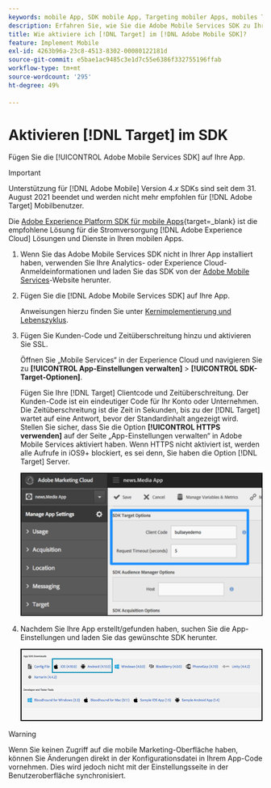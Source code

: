 ```yaml
---
keywords: mobile App, SDK mobile App, Targeting mobiler Apps, mobiles Target-SDK, Target in SDK aktivieren
description: Erfahren Sie, wie Sie die Adobe Mobile Services SDK zu Ihrer App hinzufügen.
title: Wie aktiviere ich [!DNL Target] im [!DNL Adobe Mobile SDK]?
feature: Implement Mobile
exl-id: 4263b96a-23c8-4513-8302-00080122181d
source-git-commit: e5bae1ac9485c3e1d7c55e6386f332755196ffab
workflow-type: tm+mt
source-wordcount: '295'
ht-degree: 49%

---
```


# Aktivieren [!DNL Target] im SDK

Fügen Sie die [!UICONTROL Adobe Mobile Services SDK] auf Ihre App.

>[!IMPORTANT]
>
>Unterstützung für [!DNL Adobe Mobile] Version 4.*x* SDKs sind seit dem 31. August 2021 beendet und werden nicht mehr empfohlen für [!DNL Adobe Target] Mobilbenutzer.
>
>Die [Adobe Experience Platform SDK für mobile Apps](https://developer.adobe.com/client-sdks/documentation/){target=_blank} ist die empfohlene Lösung für die Stromversorgung [!DNL Adobe Experience Cloud] Lösungen und Dienste in Ihren mobilen Apps.

1. Wenn Sie das Adobe Mobile Services SDK nicht in Ihrer App installiert haben, verwenden Sie Ihre Analytics- oder Experience Cloud-Anmeldeinformationen und laden Sie das SDK von der [Adobe Mobile Services](https://mobilemarketing.adobe.com/)-Website herunter.

1. Fügen Sie die [!DNL Adobe Mobile Services SDK] auf Ihre App.

   Anweisungen hierzu finden Sie unter [Kernimplementierung und Lebenszyklus](https://experienceleague.adobe.com/docs/mobile-services/ios/getting-started-ios/dev-qs.html).

1. Fügen Sie Kunden-Code und Zeitüberschreitung hinzu und aktivieren Sie SSL.

   Öffnen Sie „Mobile Services“ in der Experience Cloud und navigieren Sie zu **[!UICONTROL App-Einstellungen verwalten]** > **[!UICONTROL SDK-Target-Optionen]**.

   Fügen Sie Ihre [!DNL Target] Clientcode und Zeitüberschreitung. Der Kunden-Code ist ein eindeutiger Code für Ihr Konto oder Unternehmen. Die Zeitüberschreitung ist die Zeit in Sekunden, bis zu der [!DNL Target] wartet auf eine Antwort, bevor der Standardinhalt angezeigt wird. Stellen Sie sicher, dass Sie die Option **[!UICONTROL HTTPS verwenden]** auf der Seite „App-Einstellungen verwalten“ in Adobe Mobile Services aktiviert haben. Wenn HTTPS nicht aktiviert ist, werden alle Aufrufe in iOS9+ blockiert, es sei denn, Sie haben die Option [!DNL Target] Server.

   ![ALT-Bild](assets/mobile-clientcode.png)

1. Nachdem Sie Ihre App erstellt/gefunden haben, suchen Sie die App-Einstellungen und laden Sie das gewünschte SDK herunter.

   ![ALT-Bild](assets/download-sdk.png)

>[!WARNING]
>
> Wenn Sie keinen Zugriff auf die mobile Marketing-Oberfläche haben, können Sie Änderungen direkt in der Konfigurationsdatei in Ihrem App-Code vornehmen. Dies wird jedoch nicht mit der Einstellungsseite in der Benutzeroberfläche synchronisiert.
